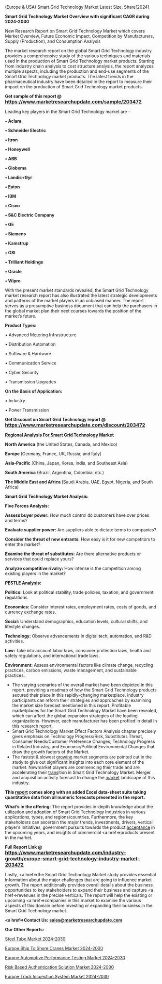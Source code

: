  (Europe & USA) Smart Grid Technology Market Latest Size, Share[2024]

<strong>Smart Grid Technology Market Overview with significant CAGR during 2024-2030</strong>

New Research Report on Smart Grid Technology Market which covers Market Overview, Future Economic Impact, Competition by Manufacturers, Supply (Production), and Consumption Analysis

The market research report on the global Smart Grid Technology industry provides a comprehensive study of the various techniques and materials used in the production of Smart Grid Technology market products. Starting from industry chain analysis to cost structure analysis, the report analyzes multiple aspects, including the production and end-use segments of the Smart Grid Technology market products. The latest trends in the pharmaceutical industry have been detailed in the report to measure their impact on the production of Smart Grid Technology market products.

<strong>Get sample of this report @ <a href=https://www.marketresearchupdate.com/sample/203472><font size=3 color=#0000ff>https://www.marketresearchupdate.com/sample/203472</font></a></strong>

Leading key players in the Smart Grid Technology market are -

<strong>• Aclara

• Schneider Electric

• Itron

• Honeywell

• ABB

• Globema

• Landis+Gyr

• Eaton

• IBM

• Cisco

• S&C Electric Company

• GE

• Siemens

• Kamstrup

• OSI

• Trilliant Holdings

• Oracle

• Wipro</strong>

With the present market standards revealed, the Smart Grid Technology market research report has also illustrated the latest strategic developments and patterns of the market players in an unbiased manner. The report serves as a presumptive business document that can help the purchasers in the global market plan their next courses towards the position of the market’s future.

<strong>Product Types:</strong>

• Advanced Metering Infrastructure

• Distribution Automation

• Software & Hardware

• Communication Service

• Cyber Security

• Transmission Upgrades

<strong>On the Basis of Application:</strong>

• Industry

• Power Transmission

<strong>Get Discount on Smart Grid Technology report @ <a href=https://www.marketresearchupdate.com/discount/203472><font size=3 color=#0000ff>https://www.marketresearchupdate.com/discount/203472</font></a></strong>

<strong><u><b>Regional Analysis For Smart Grid Technology Market</b></u></strong>

<strong><b>North America</b></strong> (the United States, Canada, and Mexico)

<strong><b>Europe </b></strong>(Germany, France, UK, Russia, and Italy)

<strong><b>Asia-Pacific</b></strong> (China, Japan, Korea, India, and Southeast Asia)

<strong><b>South America</b></strong> (Brazil, Argentina, Colombia, etc.)

<strong><b>The Middle East and Africa</b></strong> (Saudi Arabia, UAE, Egypt, Nigeria, and South Africa)

<strong>Smart Grid Technology Market Analysis:</strong>

<strong>Five Forces Analysis:</strong>

<strong>Assess buyer power:</strong> How much control do customers have over prices and terms?

<strong>Evaluate supplier power:</strong> Are suppliers able to dictate terms to companies?

<strong>Consider the threat of new entrants:</strong> How easy is it for new competitors to enter the market?

<strong>Examine the threat of substitutes:</strong> Are there alternative products or services that could replace yours?

<strong>Analyze competitive rivalry:</strong> How intense is the competition among existing players in the market?

<strong>PESTLE Analysis:</strong>

<strong>Politics:</strong> Look at political stability, trade policies, taxation, and government regulations.

<strong>Economics:</strong> Consider interest rates, employment rates, costs of goods, and currency exchange rates.

<strong>Social:</strong> Understand demographics, education levels, cultural shifts, and lifestyle changes.

<strong>Technology:</strong> Observe advancements in digital tech, automation, and R&D activities.

<strong>Law:</strong> Take into account labor laws, consumer protection laws, health and safety regulations, and international trade laws.

<strong>Environment:</strong> Assess environmental factors like climate change, recycling practices, carbon emissions, waste management, and sustainable practices.

<ul>
  <li>The varying scenarios of the overall market have been depicted in this report, providing a roadmap of how the Smart Grid Technology products secured their place in this rapidly-changing marketplace. Industry participants can reform their strategies and approaches by examining the market size forecast mentioned in this report. Profitable marketplaces for the Smart Grid Technology Market have been revealed, which can affect the global expansion strategies of the leading organizations. However, each manufacturer has been profiled in detail in this research report.</li>
  <li>Smart Grid Technology Market Effect Factors Analysis chapter precisely gives emphasis on Technology Progress/Risk, Substitutes Threat, Consumer Needs/Customer Preference Changes, Technology Progress in Related Industry, and Economic/Political Environmental Changes that draw the growth factors of the Market.</li>
  <li>The fastest &amp; slowest <a href=ASDF991299>growing</a> market segments are pointed out in the study to give out significant insights into each core element of the market. Newmarket players are commencing their trade and are accelerating their <a href=>trans</a>ition in Smart Grid Technology Market. Merger and acquisition activity forecast to change the <a href=>market</a> landscape of this industry.</li>
</ul>
<strong>This <a href=>report</a> comes along with an added Excel data-sheet suite taking quantitative data from all numeric forecasts presented in the report.</strong>

<strong>What’s in the offering:</strong> The report provides in-depth knowledge about the utilization and adoption of Smart Grid Technology Industries in various applications, types, and regions/countries. Furthermore, the key stakeholders can ascertain the major trends, investments, drivers, vertical player’s initiatives, government pursuits towards the product <a href=ASDF881288>acceptance</a> in the upcoming years, and insights of commercial <a href=>products</a> present in the market.

<strong>Full Report Link @ <a href=https://www.marketresearchupdate.com/industry-growth/europe-smart-grid-technology-industry-market-203472><font size=3 color=#0000ff>https://www.marketresearchupdate.com/industry-growth/europe-smart-grid-technology-industry-market-203472</font></a></strong>

Lastly, <a href=>the</a> Smart Grid Technology Market study provides essential information about the major challenges that are going to influence market growth. The report additionally provides overall details about the business opportunities to key stakeholders to expand their business and capture <a href=>revenues</a> in the precise verticals. The report will help the existing or upcoming <a href=>companies</a> in this market to examine the various aspects of this domain before investing or expanding their business in the Smart Grid Technology market.

<strong><a href=><strong>Contact Us:</strong></a></strong>
<strong>sales@marketresearchupdate.com</strong>

<strong>Our Other Reports:</strong>

<a href=https://www.linkedin.com/pulse/steel-tube-market-growth-possibilities-analysis>Steel Tube Market 2024-2030</a>

<a href=https://www.linkedin.com/pulse/europe-ship-to-shore-cranes-market-size-economic-aspect>Europe Ship To Shore Cranes Market 2024-2030</a>

<a href=https://www.linkedin.com/pulse/europe-automotive-performance-testing-market>Europe Automotive Performance Testing Market 2024-2030</a>

<a href=https://www.linkedin.com/pulse/risk-based-authentication-solution-market-2023-btbzf/>Risk Based Authentication Solution Market 2024-2030</a>

<a href=https://www.linkedin.com/pulse/europe-track-inspection-system-market-research-x9eif/>Europe Track Inspection System Market 2024-2030</a>
